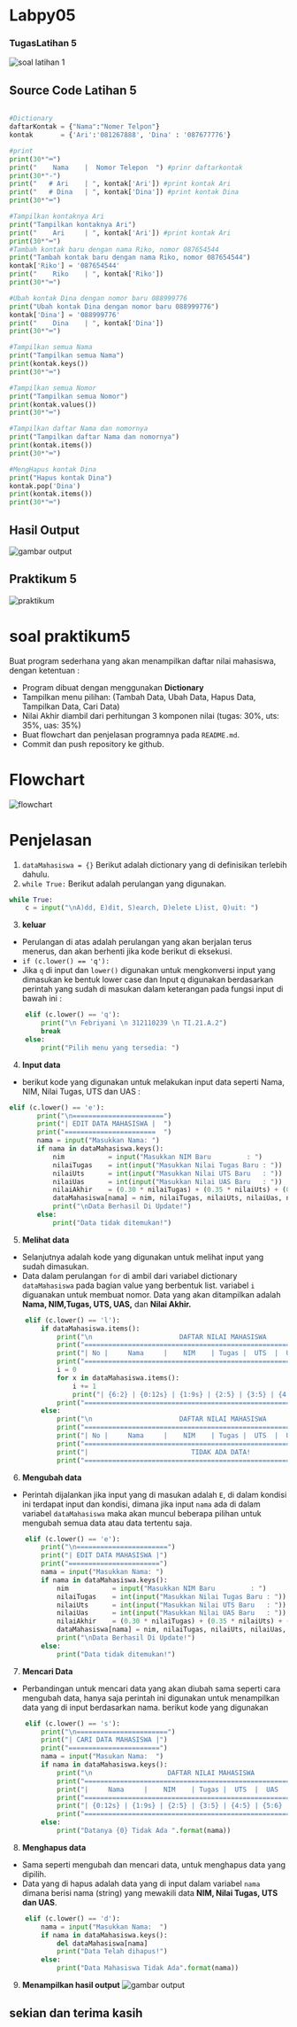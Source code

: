 # Labpy05

### TugasLatihan 5 

![soal latihan 1](https://user-images.githubusercontent.com/46867774/144895259-ab1c94f7-fba2-4112-af00-c6f41f64f4d9.PNG)

## Source Code Latihan 5
```python

#Dictionary
daftarKontak = {"Nama":"Nomer Telpon"}
kontak       = {'Ari':'081267888', 'Dina' : '087677776'}

#print
print(30*"═")
print("    Nama    |  Nomor Telepon  ") #prinr daftarkontak
print(30*"-")
print("   # Ari    | ", kontak['Ari']) #print kontak Ari
print("   # Dina   | ", kontak['Dina']) #print kontak Dina
print(30*"═")

#Tampilkan kontaknya Ari
print("Tampilkan kontaknya Ari")
print("    Ari     | ", kontak['Ari']) #print kontak Ari
print(30*"═")
#Tambah kontak baru dengan nama Riko, nomor 087654544
print("Tambah kontak baru dengan nama Riko, nomor 087654544")
kontak['Riko'] = '087654544'
print("    Riko    | ", kontak['Riko'])
print(30*"═")

#Ubah kontak Dina dengan nomor baru 088999776
print("Ubah kontak Dina dengan nomor baru 088999776")
kontak['Dina'] = '088999776'
print("    Dina    | ", kontak['Dina'])
print(30*"═")

#Tampilkan semua Nama
print("Tampilkan semua Nama")
print(kontak.keys())
print(30*"═")

#Tampilkan semua Nomor
print("Tampilkan semua Nomor")
print(kontak.values())
print(30*"═")

#Tampilkan daftar Nama dan nomornya
print("Tampilkan daftar Nama dan nomornya")
print(kontak.items())
print(30*"═")

#MengHapus kontak Dina
print("Hapus kontak Dina")
kontak.pop('Dina')
print(kontak.items())
print(30*"═")

```

## Hasil Output

![gambar output](screenshot/SS1.png)

## Praktikum 5

![praktikum](https://user-images.githubusercontent.com/46867774/144895424-9bde4cb8-cc31-432f-9bde-686b7a012225.PNG)

# soal praktikum5
Buat program sederhana yang akan menampilkan daftar nilai mahasiswa, dengan ketentuan : 
* Program dibuat dengan menggunakan **Dictionary**
* Tampilkan menu pilihan: (Tambah Data, Ubah Data, Hapus Data, Tampilkan Data, Cari Data)
* Nilai Akhir diambil dari perhitungan 3 komponen nilai (tugas: 30%, uts: 35%, uas: 35%)
* Buat flowchart dan penjelasan programnya pada ``README.md``.
* Commit dan push repository ke github.

# Flowchart

![flowchart](https://user-images.githubusercontent.com/46867774/144898791-fa9aac94-c9c7-4d79-9ea7-f5bffc43ae89.png)

# Penjelasan
1. ``dataMahasiswa = {}`` Berikut adalah dictionary yang di definisikan terlebih dahulu.
2. ``while True:`` Berikut adalah perulangan yang digunakan.
```python
while True:
    c = input("\nA)dd, E)dit, S)earch, D)elete L)ist, Q)uit: ")
```
3. **keluar**
* Perulangan di atas adalah perulangan yang akan berjalan terus menerus, dan akan berhenti jika kode berikut di eksekusi.
* ``if (c.lower() == 'q'):`` 
* Jika ``q`` di input dan ``lower()`` digunakan untuk mengkonversi input yang dimasukan ke bentuk lower case dan Input q digunakan berdasarkan perintah yang sudah di masukan dalam keterangan pada fungsi input di bawah ini :
```python
    elif (c.lower() == 'q'):
        print("\n Febriyani \n 312110239 \n TI.21.A.2")
        break
    else:
        print("Pilih menu yang tersedia: ") 
```

 4. **Input data**

* berikut kode yang digunakan untuk melakukan input data seperti Nama, NIM, Nilai Tugas, UTS dan UAS :

 ```python
 elif (c.lower() == 'e'):
        print("\n=======================")
        print("| EDIT DATA MAHASISWA |  ")
        print("=======================  ")
        nama = input("Masukkan Nama: ")
        if nama in dataMahasiswa.keys():
            nim           = input("Masukkan NIM Baru         : ")
            nilaiTugas    = int(input("Masukkan Nilai Tugas Baru : "))
            nilaiUts      = int(input("Masukkan Nilai UTS Baru   : "))
            nilaiUas      = int(input("Masukkan Nilai UAS Baru   : "))
            nilaiAkhir    = (0.30 * nilaiTugas) + (0.35 * nilaiUts) + (0.35 * nilaiUas)
            dataMahasiswa[nama] = nim, nilaiTugas, nilaiUts, nilaiUas, nilaiAkhir
            print("\nData Berhasil Di Update!")
        else:
            print("Data tidak ditemukan!")
```
 
5. **Melihat data**

* Selanjutnya adalah kode yang digunakan untuk melihat input yang sudah dimasukan.
 * Data dalam perulangan ``for`` di ambil dari variabel dictionary ``dataMahasiswa`` pada bagian value yang berbentuk list. variabel ``i`` diguanakan untuk membuat nomor. Data yang akan ditampilkan adalah **Nama, NIM,Tugas, UTS, UAS,** dan **Nilai Akhir.**
```python
    elif (c.lower() == 'l'):
        if dataMahasiswa.items():
            print("\n                      DAFTAR NILAI MAHASISWA                    ")
            print("==================================================================")
            print("| No |     Nama     |    NIM    | Tugas |  UTS  |  UAS  |  Akhir |")
            print("==================================================================")
            i = 0
            for x in dataMahasiswa.items():
                i += 1
                print("| {6:2} | {0:12s} | {1:9s} | {2:5} | {3:5} | {4:5} | {5:6} |".format(x[0], x[1][0], x[1][1], x[1][2], x[1][3], x[1][4], i))
            print("==================================================================")
        else:
            print("\n                      DAFTAR NILAI MAHASISWA                    ")
            print("==================================================================")
            print("| No |     Nama     |    NIM    | Tugas |  UTS  |  UAS  |  Akhir |")
            print("==================================================================")
            print("|                          TIDAK ADA DATA!                       |")
            print("==================================================================")
```

6. **Mengubah data**

* Perintah dijalankan jika input yang di masukan adalah ``E``, di dalam kondisi ini terdapat input dan kondisi, dimana jika input ``nama`` ada di dalam variabel ``dataMahasiswa`` maka akan muncul beberapa pilihan untuk mengubah semua data atau data tertentu saja.
```python
    elif (c.lower() == 'e'):
        print("\n=======================")
        print("| EDIT DATA MAHASISWA |")
        print("=======================")
        nama = input("Masukkan Nama: ")
        if nama in dataMahasiswa.keys():
            nim           = input("Masukkan NIM Baru         : ")
            nilaiTugas    = int(input("Masukkan Nilai Tugas Baru : "))
            nilaiUts      = int(input("Masukkan Nilai UTS Baru   : "))
            nilaiUas      = int(input("Masukkan Nilai UAS Baru   : "))
            nilaiAkhir    = (0.30 * nilaiTugas) + (0.35 * nilaiUts) + (0.35 * nilaiUas)
            dataMahasiswa[nama] = nim, nilaiTugas, nilaiUts, nilaiUas, nilaiAkhir
            print("\nData Berhasil Di Update!")
        else:
            print("Data tidak ditemukan!")
```
7. **Mencari Data**

* Perbandingan untuk mencari data yang akan diubah sama seperti cara mengubah data, hanya saja perintah ini digunakan untuk menampilkan data yang di input berdasarkan nama. berikut kode yang digunakan
```python
    elif (c.lower() == 's'):
        print("\n=======================")
        print("| CARI DATA MAHASISWA |")
        print("=======================")
        nama = input("Masukan Nama:  ")
        if nama in dataMahasiswa.keys():
            print("\n                   DAFTAR NILAI MAHASISWA                   ")
            print("==============================================================")
            print("|     Nama     |    NIM    | Tugas |  UTS  |  UAS  |  Akhir |")
            print("==============================================================")
            print("| {0:12s} | {1:9s} | {2:5} | {3:5} | {4:5} | {5:6} |".format(nama, nim, nilaiTugas, nilaiUts, nilaiUas, nilaiAkhir))
            print("==============================================================")
        else:
            print("Datanya {0} Tidak Ada ".format(nama))
```

8. **Menghapus data**

* Sama seperti mengubah dan mencari data, untuk menghapus data yang dipilih.
* Data yang di hapus adalah data yang di input dalam variabel ``nama`` dimana berisi nama (string) yang mewakili data **NIM, Nilai Tugas, UTS dan UAS**.
```python
    elif (c.lower() == 'd'):
        nama = input("Masukkan Nama:  ")
        if nama in dataMahasiswa.keys():
            del dataMahasiswa[nama]
            print("Data Telah dihapus!")
        else:
            print("Data Mahasiswa Tidak Ada".format(nama))
```
9. **Menampilkan hasil output**
![gambar output](screenshot/SS3.png)
## sekian dan terima kasih
                                                 
                                               

  
  

